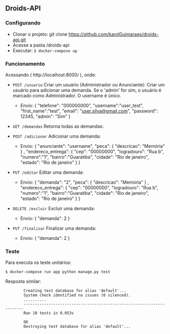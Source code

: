 ## Droids-API

### Configurando
 - Clonar o projeto: git clone https://github.com/karolGuimaraes/droids-api.git
 - Acesse a pasta /droids-api
 - Executar:  `$ docker-compose up`
 
 
### Funcionamento

Acessando ( http://localhost:8000/ ), onde:

- ` POST /usuario `  Criar um usuário (Administrador ou Anunciante):
	 Criar um usuário para adicionar uma demanda.
	 Se o 'admin' for sim, o usuário é marcado como Administrador.
	 O username é único.

	- Envio:
		{ 
			"telefone": "000000000", 
			"username":"user_test", 
			"first_name":"test", 
			"email": "user.silva@gmail.com", 
			"password": 12345, 
			"admin": "Sim"
		}



- ` GET /demandas ` Retorna todas as demandas: 


- ` POST /adicionar ` Adicionar uma demanda:

	- Envio:
			{
			 	"anunciante": "username", 
			 	"peca": { 
					"descricao": "Memória" 
				} , 
			  	"endereco_entrega": { 
					"cep": "00000000", 
					"logradouro": "Rua b", 
					"numero":"1", 
					"bairro":"Guaratiba", 
					"cidade": "Rio de janeiro", 
					"estado": "Rio de janeiro" 
				} 
			}



- ` PUT /editar ` Editar uma demanda:

	- Envio:
		{
			"demanda": "2", 
			"peca": { 
				"descricao": "Memória" 
			} , 
			"endereco_entrega": { 
				"cep": "00000000", 
				"logradouro": "Rua b", 
				"numero":"1", 
				"bairro":"Guaratiba", 
				"cidade": "Rio de janeiro", 
				"estado": "Rio de janeiro" 
			} 
		}

- ` DELETE /excluir ` Excluir uma demanda: 

	- Envio:
		{ "demanda": 2 }


- ` PUT /finalizar ` Finalizar uma demanda: 

	- Envio:
		{ "demanda": 2 }



### Teste

Para executa os teste unitários: 

`$ docker-compose run app python manage.py test`

Resposta similar:

			Creating test database for alias 'default'...
			System check identified no issues (0 silenced).
			..........
			----------------------------------------------------------------------
			Ran 10 tests in 0.053s

			OK
			Destroying test database for alias 'default'...






